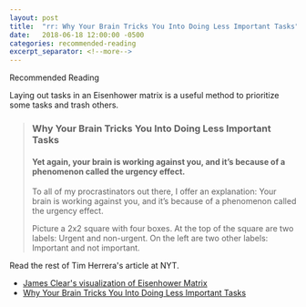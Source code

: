 ```yaml
---
layout: post
title:  "rr: Why Your Brain Tricks You Into Doing Less Important Tasks"
date:   2018-06-18 12:00:00 -0500
categories: recommended-reading
excerpt_separator: <!--more-->
---
```


Recommended Reading

Laying out tasks in an Eisenhower matrix is a useful method to prioritize some tasks and trash others. 

<!--more-->

> ### Why Your Brain Tricks You Into Doing Less Important Tasks
> #### Yet again, your brain is working against you, and it’s because of a phenomenon called the urgency effect.
>
> To all of my procrastinators out there, I offer an explanation: Your brain is working against you, and it’s because of a phenomenon called the urgency effect.
>
> Picture a 2x2 square with four boxes. At the top of the square are two labels: Urgent and non-urgent. On the left are two other labels: Important and not important.

Read the rest of Tim Herrera's article at NYT.

* [James Clear's visualization of Eisenhower Matrix](https://jamesclear.com/wp-content/uploads/2014/04/eisenhower-box.jpg)
* [Why Your Brain Tricks You Into Doing Less Important Tasks](https://www.nytimes.com/2018/07/09/smarter-living/eisenhower-box-productivity-tips.html)